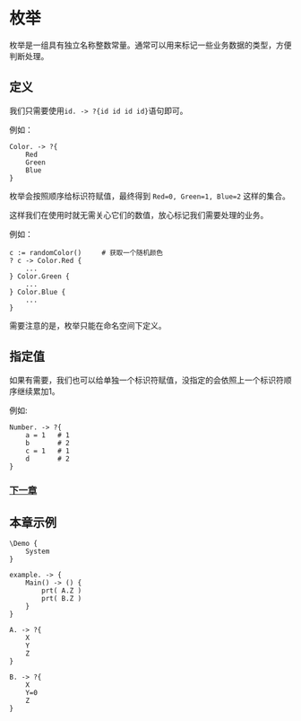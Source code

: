 # 枚举
枚举是一组具有独立名称整数常量。通常可以用来标记一些业务数据的类型，方便判断处理。
## 定义
我们只需要使用`id. -> ?{id id id id}`语句即可。

例如：
```
Color. -> ?{
    Red
    Green
    Blue
}
```
枚举会按照顺序给标识符赋值，最终得到 `Red=0, Green=1, Blue=2` 这样的集合。

这样我们在使用时就无需关心它们的数值，放心标记我们需要处理的业务。

例如：
```
c := randomColor()     # 获取一个随机颜色
? c -> Color.Red {
    ...
} Color.Green {
    ...
} Color.Blue {
    ...
}
```

需要注意的是，枚举只能在命名空间下定义。
## 指定值
如果有需要，我们也可以给单独一个标识符赋值，没指定的会依照上一个标识符顺序继续累加1。

例如:
```
Number. -> ?{
    a = 1   # 1
    b       # 2
    c = 1   # 1
    d       # 2
}
```

### [下一章](check.md)

## 本章示例
```
\Demo {
    System
}

example. -> {
    Main() -> () {
        prt( A.Z )
        prt( B.Z )
    }
}

A. -> ?{
    X 
    Y 
    Z
}

B. -> ?{
    X 
    Y=0 
    Z
}
```